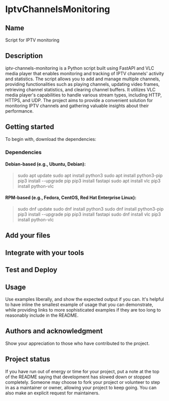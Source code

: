 # IptvChannelsMonitoring


## Name
Script for IPTV monitoring

## Description

iptv-channels-monitoring is a Python script built using FastAPI and VLC media player that enables monitoring and tracking of IPTV channels' activity and statistics. The script allows you to add and manage multiple channels, providing functionalities such as playing channels, updating video frames, retrieving channel statistics, and clearing channel buffers. It utilizes VLC media player's capabilities to handle various stream types, including HTTP, HTTPS, and UDP. The project aims to provide a convenient solution for monitoring IPTV channels and gathering valuable insights about their performance.

## Getting started

To begin with, download the dependencies:
### Dependencies
#### Debian-based (e.g., Ubuntu, Debian):
>sudo apt update
>sudo apt install python3
>sudo apt install python3-pip
>pip3 install --upgrade pip
>pip3 install fastapi
>sudo apt install vlc
>pip3 install python-vlc
 
#### RPM-based (e.g., Fedora, CentOS, Red Hat Enterprise Linux):
>sudo dnf update
>sudo dnf install python3
>sudo dnf install python3-pip
>pip3 install --upgrade pip
>pip3 install fastapi
>sudo dnf install vlc
>pip3 install python-vlc





## Add your files


## Integrate with your tools





## Test and Deploy





## Usage
Use examples liberally, and show the expected output if you can. It's helpful to have inline the smallest example of usage that you can demonstrate, while providing links to more sophisticated examples if they are too long to reasonably include in the README.



## Authors and acknowledgment
Show your appreciation to those who have contributed to the project.

## Project status
If you have run out of energy or time for your project, put a note at the top of the README saying that development has slowed down or stopped completely. Someone may choose to fork your project or volunteer to step in as a maintainer or owner, allowing your project to keep going. You can also make an explicit request for maintainers.
